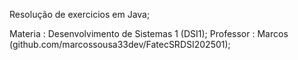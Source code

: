 Resolução de exercicios em Java;

Materia : Desenvolvimento de Sistemas 1 (DSI1);
Professor : Marcos (github.com/marcossousa33dev/FatecSRDSI202501);
